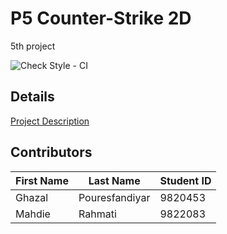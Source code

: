 # P5 Counter-Strike 2D
5th project

![Check Style - CI](https://github.com/java-kntu-982/p5-cs2d-g-m-gh/workflows/Check%20Style%20-%20CI/badge.svg)


## Details

<a href="https://docs.google.com/document/d/1Nlf7p70gZ7F2qY1d8FbI2ze4VXL8o145eb_FfNdp1ds/edit?usp=sharing">Project Description</a>

## Contributors

|First Name|Last Name|Student ID|
|---|---|---|
|Ghazal|Pouresfandiyar|9820453|
|Mahdie|Rahmati|9822083|


